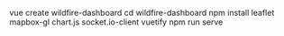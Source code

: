 vue create wildfire-dashboard
cd wildfire-dashboard
npm install leaflet mapbox-gl chart.js socket.io-client vuetify
npm run serve
